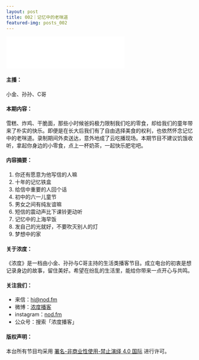 ```yaml
---
layout: post
title: 002｜记忆中的老咪道
featured-img: posts_002
---
```

<iframe frameborder="no" border="0" marginwidth="0" marginheight="0" width="320" height="86" src="//music.163.com/outchain/player?type=3&id=2067912311&auto=1&height=66"></iframe>



#### 主播：

小金、孙孙、C哥


#### 本期内容：

雪糕、炸鸡、干脆面，那些小时候爸妈极力限制我们吃的零食，却给我们的童年带来了朴实的快乐。即便是在长大后我们有了自由选择美食的权利，也依然怀念记忆中的老咪道。录制期间外卖送达，意外地成了云吃播现场。本期节目不建议饥饿收听，拿起你身边的小零食，点上一杯奶茶，一起快乐肥宅吧。 



#### 内容摘要：

1. 你还有愿意为他写信的人嘛
2. 十年的记忆铁盒
3. 给信中重要的人回个话
4. 初中的六一儿童节
5. 男女之间有纯友谊嘛
6. 短信的震动声比下课铃更动听
7. 记忆中的上海早饭
8. 发自己的光就好，不要吹灭别人的灯
9. 梦想中的家 


#### 关于浓度：

《浓度》是一档由小金、孙孙与C哥主持的生活类播客节目。成立电台的初衷是想记录身边的故事，留住美好。希望在纷乱的生活里，能给你带来一点开心与共鸣。


#### 关注我们：

* 来信：hi@nod.fm
* 微博：[浓度播客](//weibo.com/nongduorg)
* instagram：[nod.fm](https://www.instagram.com/nod.fm/)
* 公众号：搜索「浓度播客」


#### 版权声明：

本台所有节目均采用 [署名-非商业性使用-禁止演绎 4.0 国际](https://creativecommons.org/licenses/by-nc-nd/4.0/deed.zh) 进行许可。